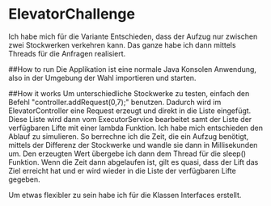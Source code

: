 # ElevatorChallenge
 
Ich habe mich für die Variante Entschieden, dass der Aufzug nur zwischen zwei Stockwerken verkehren kann. Das ganze habe ich dann mittels Threads für die Anfragen realisiert. 

##How to run
Die Applikation ist eine normale Java Konsolen Anwendung, also in der Umgebung der Wahl importieren und starten. 

##How it works
Um unterschiedliche Stockwerke zu testen, einfach den Befehl "controller.addRequest(0,7);" benutzen. Dadurch wird im ElevatorController eine Request erzeugt und direkt in die Liste eingefügt. Diese Liste wird dann  vom ExecutorService bearbeitet samt der Liste der verfügbaren Lifte mit einer lambda Funktion. Ich habe mich entschieden den Ablauf zu simulieren. So berrechne ich die Zeit, die ein Aufzug benötigt, mittels der Differenz der Stockwerke und wandle sie dann in Millisekunden um. Den erzeugten Wert übergebe ich dann dem Thread für die sleep() Funktion. Wenn die Zeit dann abgelaufen ist, gilt es quasi, dass der Lift das Ziel erreicht hat und er wird wieder in die Liste der verfügbaren Lifte gegeben.

Um etwas flexibler zu sein habe ich für die Klassen Interfaces erstellt.
 